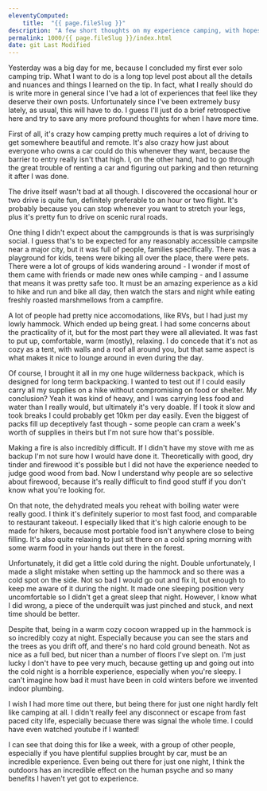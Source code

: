 ```yaml
---
eleventyComputed:
    title:  "{{ page.fileSlug }}"
description: "A few short thoughts on my experience camping, with hopes of more soon"
permalink: 1000/{{ page.fileSlug }}/index.html
date: git Last Modified
---
```


Yesterday was a big day for me, because I concluded my first ever solo camping trip. What I want to do is a long top level post about all the details and nuances and things I learned on the tip. In fact, what I really should do is write more in general since I've had a lot of experiences that feel like they deserve their own posts. Unfortunately since I've been extremely busy lately, as usual, this will have to do. I guess I'll just do a brief retrospective here and try to save any more profound thoughts for when I have more time.

First of all, it's crazy how camping pretty much requires a lot of driving to get somewhere beautiful and remote. It's also crazy how just about everyone who owns a car could do this whenever they want, because the barrier to entry really isn't that high. I, on the other hand, had to go through the great trouble of renting a car and figuring out parking and then returning it after I was done.

The drive itself wasn't bad at all though. I discovered the occasional hour or two drive is quite fun, definitely preferable to an hour or two flight. It's probably because you can stop whenever you want to stretch your legs, plus it's pretty fun to drive on scenic rural roads.

One thing I didn't expect about the campgrounds is that is was surprisingly social. I guess that's to be expected for any reasonably accessible campsite near a major city, but it was full of people, families specifically. There was a playground for kids, teens were biking all over the place, there were pets. There were a lot of groups of kids wandering around - I wonder if most of them came with friends or made new ones while camping - and I assume that means it was pretty safe too. It must be an amazing experience as a kid to hike and run and bike all day, then watch the stars and night while eating freshly roasted marshmellows from a campfire.

A lot of people had pretty nice accomodations, like RVs, but I had just my lowly hammock. Which ended up being great. I had some concerns about the practicality of it, but for the most part they were all alleviated. It was fast to put up, comfortable, warm (mostly), relaxing. I do concede that it's not as cozy as a tent, with walls and a roof all around you, but that same aspect is what makes it nice to lounge around in even during the day.

Of course, I brought it all in my one huge wilderness backpack, which is designed for long term backpacking. I wanted to test out if I could easily carry all my supplies on a hike without compromising on food or shelter. My conclusion? Yeah it was kind of heavy, and I was carrying less food and water than I really would, but ultimately it's very doable. If I took it slow and took breaks I could probably get 10km per day easily. Even the biggest of packs fill up deceptively fast though - some people can cram a week's worth of supplies in theirs but I'm not sure how that's possible.

Making a fire is also incredibly difficult. If I didn't have my stove with me as backup I'm not sure how I would have done it. Theoretically with good, dry tinder and firewood it's possible but I did not have the experience needed to judge good wood from bad. Now I understand why people are so selective about firewood, because it's really difficult to find good stuff if you don't know what you're looking for.

On that note, the dehydrated meals you reheat with boiling water were really good. I think it's definitely superior to most fast food, and comparable to restaurant takeout. I especially liked that it's high calorie enough to be made for hikers, because most portable food isn't anywhere close to being filling. It's also quite relaxing to just sit there on a cold spring morning with some warm food in your hands out there in the forest.

Unfortunately, it did get a little cold during the night. Double unfortunately, I made a slight mistake when setting up the hammock and so there was a cold spot on the side. Not so bad I would go out and fix it, but enough to keep me aware of it during the night. It made one sleeping position very uncomfortable so I didn't get a great sleep that night. However, I know what I did wrong, a piece of the underquilt was just pinched and stuck, and next time should be better.

Despite that, being in a warm cozy cocoon wrapped up in the hammock is so incredibly cozy at night. Especially because you can see the stars and the trees as you drift off, and there's no hard cold ground beneath. Not as nice as a full bed, but nicer than a number of floors I've slept on. I'm just lucky I don't have to pee very much, because getting up and going out into the cold night is a horrible experience, especially when you're sleepy. I can't imagine how bad it must have been in cold winters before we invented indoor plumbing.

I wish I had more time out there, but being there for just one night hardly felt like camping at all. I didn't really feel any disconnect or escape from fast paced city life, especially becuase there was signal the whole time. I could have even watched youtube if I wanted!

I can see that doing this for like a week, with a group of other people, especially if you have plentiful supplies brought by car, must be an incredible experience. Even being out there for just one night, I think the outdoors has an incredible effect on the human psyche and so many benefits I haven't yet got to experience.